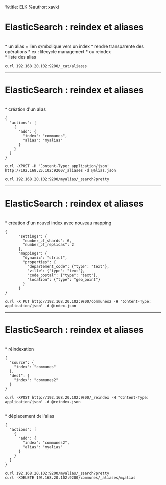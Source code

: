 %title: ELK
%author: xavki


# ElasticSearch : reindex et aliases


<br>
* un alias = lien symbolique vers un index
		* rendre transparente des opérations
				* ex : lifecycle management
				* ou reindex

<br>
* liste des alias

```
curl 192.168.20.102:9200/_cat/aliases
```

-------------------------------------------------------------------

# ElasticSearch : reindex et aliases

<br>
* création d'un alias

```
{
  "actions": [
    {
      "add": {
        "index": "communes",
        "alias": "myalias"
      }
    }
  ]
}
```

```
curl -XPOST -H 'Content-Type: application/json' http://192.168.20.102:9200/_aliases -d @alias.json
```

```
curl 192.168.20.102:9200/myalias/_search?pretty
```

-------------------------------------------------------------------

# ElasticSearch : reindex et aliases

<br>
* création d'un nouvel index avec nouveau mapping

```
{
      "settings": {
        "number_of_shards": 6,
        "number_of_replicas": 2
      },
      "mappings": {
        "dynamic": "strict",
        "properties": {
          "departement_code": {"type": "text"},
          "ville": {"type": "text"},
          "code_postal": {"type": "text"},
          "location": {"type": "geo_point"}
        }
      }
}
```

```
curl -X PUT http://192.168.20.102:9200/communes2 -H "Content-Type: application/json" -d @index.json
```

-------------------------------------------------------------------

# ElasticSearch : reindex et aliases


<br>
* réindexation

```
{
  "source": {
    "index": "communes"
  },
  "dest": {
    "index": "communes2"
  }
}
```

```
curl -XPOST http://192.168.20.102:9200/_reindex -H "Content-Type: application/json" -d @reindex.json
```

<br>
* déplacement de l'alias

```
{
  "actions": [
    {
      "add": {
        "index": "communes2",
        "alias": "myalias"
      }
    }
  ]
}
```

```
curl 192.168.20.102:9200/myalias/_search?pretty
curl -XDELETE 192.168.20.102:9200/communes/_aliases/myalias
```
